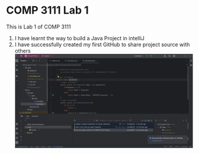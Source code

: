 # COMP 3111 Lab 1
This is Lab 1 of COMP 3111
1) I have learnt the way to build a Java Project in intelliJ
2) I have successfully created my first GitHub to share project source with others
![](../ScreenshotLab1.png)